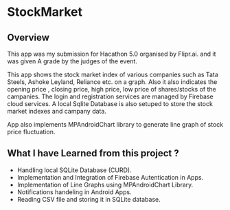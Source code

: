 # StockMarket

## Overview
This app was my submission for Hacathon 5.0 organised by Flipr.ai. 
and it was given A grade by the judges of the event.

This app shows the stock market index of various companies such as 
Tata Steels, Ashoke Leyland, Reliance etc. on a graph. Also it also
indicates the opening price , closing price, high price, low price 
of shares/stocks of the campanies.
The login and registration services are managed by Firebase cloud services.
A local Sqlite Database is also setuped to store the stock market indexes
and campany data.

App also implements MPAndroidChart library to generate line graph of 
stock price fluctuation.



## What I have Learned from this project ?

* Handling local SQLite Database (CURD).
* Implementation and Integration of Firebase Autentication in Apps.
* Implementation of Line Graphs using MPAndroidChart Library.
* Notifications handeling in Android Apps.
* Reading CSV file and storing it in SQLite database.

